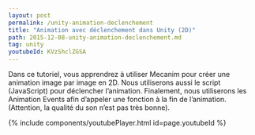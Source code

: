 ```yaml
---
layout: post
permalink: /unity-animation-declenchement
title: "Animation avec déclenchement dans Unity (2D)"
path: 2015-12-08-unity-animation-declenchement.md
tag: unity
youtubeId: KVzShclZGSA
---
```


Dans ce tutoriel, vous apprendrez à utiliser Mecanim pour créer une animation image par image en 2D. Nous utiliserons aussi le script (JavaScript) pour déclencher l’animation. Finalement, nous utiliserons les Animation Events afin d’appeler une fonction à la fin de l’animation. (Attention, la qualité du son n’est pas très bonne).

<!--<div class="toc" markdown="1">
<span class="gamma">Table des matières</span>
{:.no_toc}
* TOC
{:toc}
</div>
-->
{% include components/youtubePlayer.html id=page.youtubeId %}



